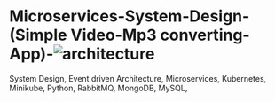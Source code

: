 # Microservices-System-Design- (Simple Video-Mp3 converting-App)-![architecture](https://user-images.githubusercontent.com/58481599/213822013-ca86cccf-00d5-4884-b751-70af57670e62.JPG)

System Design, Event driven Architecture, Microservices, Kubernetes, Minikube, Python, RabbitMQ, MongoDB, MySQL, 

